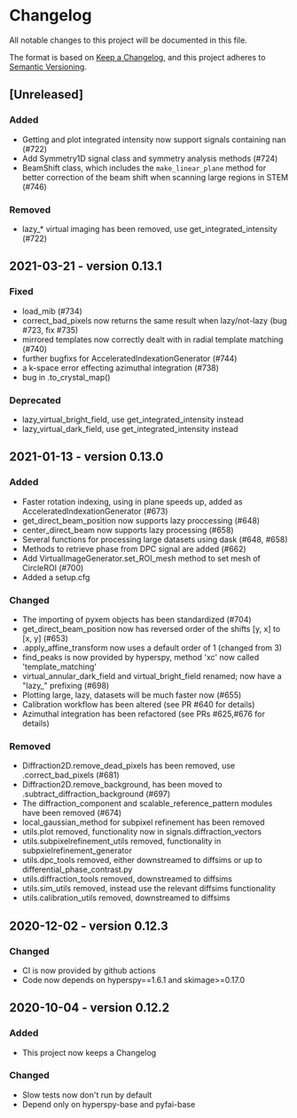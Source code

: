 # Changelog
All notable changes to this project will be documented in this file.

The format is based on [Keep a Changelog](https://keepachangelog.com/en/1.0.0/),
and this project adheres to [Semantic Versioning](https://semver.org/spec/v2.0.0.html).

## [Unreleased]
### Added
- Getting and plot integrated intensity now support signals containing nan (#722)
- Add Symmetry1D signal class and symmetry analysis methods (#724)
- BeamShift class, which includes the `make_linear_plane` method for better correction of the beam shift when scanning large regions in STEM (#746)

### Removed
- lazy_* virtual imaging has been removed, use get_integrated_intensity (#722)

## 2021-03-21 - version 0.13.1
### Fixed
- load_mib (#734)
- correct_bad_pixels now returns the same result when lazy/not-lazy (bug #723, fix #735)
- mirrored templates now correctly dealt with in radial template matching (#740)
- further bugfixs for AcceleratedIndexationGenerator (#744)
- a k-space error effecting azimuthal integration (#738)
- bug in .to_crystal_map()

### Deprecated
- lazy_virtual_bright_field, use get_integrated_intensity instead
- lazy_virtual_dark_field, use get_integrated_intensity instead

## 2021-01-13 - version 0.13.0
### Added
- Faster rotation indexing, using in plane speeds up, added as AcceleratedIndexationGenerator (#673)
- get_direct_beam_position now supports lazy proccessing (#648)
- center_direct_beam now supports lazy processing (#658)
- Several functions for processing large datasets using dask (#648, #658)
- Methods to retrieve phase from DPC signal are added (#662)
- Add VirtualImageGenerator.set_ROI_mesh method to set mesh of CircleROI (#700)
- Added a setup.cfg

### Changed
- The importing of pyxem objects has been standardized (#704)
- get_direct_beam_position now has reversed order of the shifts [y, x] to [x, y] (#653)
- .apply_affine_transform now uses a default order of 1 (changed from 3)
- find_peaks is now provided by hyperspy, method 'xc' now called 'template_matching'
- virtual_annular_dark_field and virtual_bright_field renamed; now have a "lazy_" prefixing (#698)
- Plotting large, lazy, datasets will be much faster now (#655)
- Calibration workflow has been altered (see PR #640 for details)
- Azimuthal integration has been refactored (see PRs #625,#676 for details)

### Removed
- Diffraction2D.remove_dead_pixels has been removed, use .correct_bad_pixels (#681)
- Diffraction2D.remove_background, has been moved to .subtract_diffraction_background (#697)
- The diffraction_component and scalable_reference_pattern modules have been removed (#674)
- local_gaussian_method for subpixel refinement has been removed
- utils.plot removed, functionality now in signals.diffraction_vectors
- utils.subpixelrefinement_utils removed, functionality in subpxielrefinement_generator
- utils.dpc_tools removed, either downstreamed to diffsims or up to differential_phase_contrast.py
- utils.diffraction_tools removed, downstreamed to diffsims
- utils.sim_utils removed, instead use the relevant diffsims functionality
- utils.calibration_utils removed, downstreamed to diffsims

## 2020-12-02 - version 0.12.3
### Changed
- CI is now provided by github actions
- Code now depends on hyperspy==1.6.1 and skimage>=0.17.0

## 2020-10-04 - version 0.12.2
### Added
- This project now keeps a Changelog

### Changed
- Slow tests now don't run by default
- Depend only on hyperspy-base and pyfai-base
